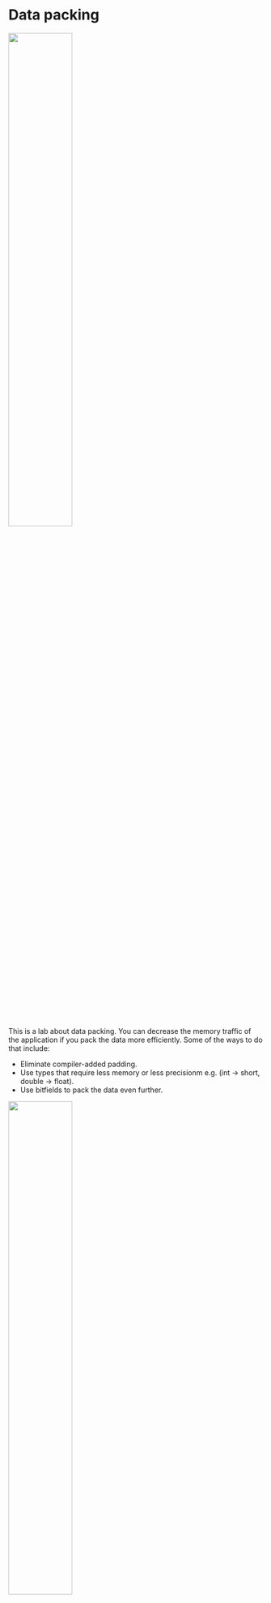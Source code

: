 # Data packing

[<img src="https://img.youtube.com/vi/-V-oIXrqA2s/maxresdefault.jpg" width="50%">](https://youtu.be/-V-oIXrqA2s)

This is a lab about data packing. You can decrease the memory traffic of the application if you pack the data more efficiently.
Some of the ways to do that include:

* Eliminate compiler-added padding.
* Use types that require less memory or less precisionm e.g. (int -> short, double -> float).
* Use bitfields to pack the data even further.

[<img src="https://img.youtube.com/vi/ta096PQ6gTg/maxresdefault.jpg" width="50%">](https://youtu.be/ta096PQ6gTg)